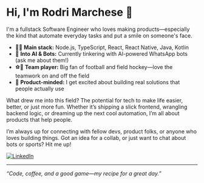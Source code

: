# Hi, I'm Rodri Marchese 👋

I'm a fullstack Software Engineer who loves making products—especially the kind that automate everyday tasks and put a smile on someone's face.

- 🧑‍💻 **Main stack:** Node.js, TypeScript, React, React Native, Java, Kotlin
- 🤖 **Into AI & Bots:** Currently tinkering with AI-powered WhatsApp bots (ask me about them!)
- ⚽🏑 **Team player:** Big fan of football and field hockey—love the teamwork on and off the field
- 🚀 **Product-minded:** I get excited about building real solutions that people actually use

What drew me into this field? The potential for tech to make life easier, better, or just more fun. Whether it’s shipping a slick frontend, wrangling backend logic, or dreaming up the next cool automation, I’m all about products that help people.

I’m always up for connecting with fellow devs, product folks, or anyone who loves building things. Got an idea for a collab, or just want to chat about bots or sports? Hit me up!

[![LinkedIn](https://img.shields.io/badge/LinkedIn-blue?logo=linkedin&style=flat-square)](https://www.linkedin.com/in/rodrigo-marchese-8b4375171/)

---

_“Code, coffee, and a good game—my recipe for a great day.”_
